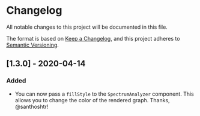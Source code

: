 # Changelog
All notable changes to this project will be documented in this file.

The format is based on [Keep a Changelog](https://keepachangelog.com/en/1.0.0/),
and this project adheres to [Semantic Versioning](https://semver.org/spec/v2.0.0.html).

## [1.3.0] - 2020-04-14
### Added
- You can now pass a `fillStyle` to the `SpectrumAnalyzer` component. This allows you to change the color of the rendered graph. Thanks, @santhoshtr!
